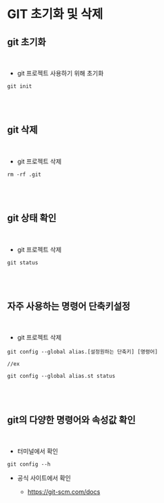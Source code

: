 GIT 초기화 및 삭제
=========


git 초기화
----------------

<br>

-	git 프로젝트 사용하기 위해 초기화

```
git init
```

<br>
<br>

git 삭제
----------------

<br>

-	git 프로젝트 삭제

```
rm -rf .git 
```

<br>
<br>


git 상태 확인 
----------------

<br>

-	git 프로젝트 삭제

```
git status 
```

<br>
<br>


자주 사용하는 명령어 단축키설정 
----------------

<br>

-	git 프로젝트 삭제

```
git config --global alias.[설정원하는 단축키] [명령어]

//ex 

git config --global alias.st status 
```

<br>
<br>


git의 다양한 명령어와 속성값 확인 
----------------

<br>

-	터미널에서 확인

```
git config --h
```

-	공식 사이트에서 확인 

    - https://git-scm.com/docs